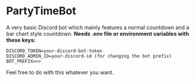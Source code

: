 # PartyTimeBot
A very basic Discord bot which mainly features a normal countdown and a bar chart style countdown.
__Needs .env file or environment variables with these keys:__
```
DISCORD_TOKEN=your-discord-bot-token
DISCORD_ADMIN_ID=your-discord-id (for changing the bot prefix)
BOT_PREFIX=>>
```
Feel free to do with this whatever you want.
